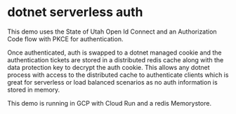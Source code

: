 # dotnet serverless auth

This demo uses the State of Utah Open Id Connect and an Authorization Code flow with PKCE for authentication.

Once authenticated, auth is swapped to a dotnet managed cookie and the authentication tickets are stored in a distributed redis cache along with the data protection key to decrypt the auth cookie. This allows any dotnet process with access to the distributed cache to authenticate clients which is great for serverless or load balanced scenarios as no auth information is stored in memory.

This demo is running in GCP with Cloud Run and a redis Memorystore.
